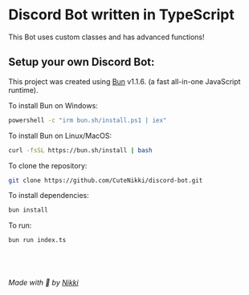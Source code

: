 # Discord Bot written in TypeScript

This Bot uses custom classes and has advanced functions!

## Setup your own Discord Bot:

This project was created using [Bun](https://bun.sh) v1.1.6. (a fast all-in-one JavaScript runtime).

To install Bun on Windows:

```bash
powershell -c "irm bun.sh/install.ps1 | iex"
```

To install Bun on Linux/MacOS:

```bash
curl -fsSL https://bun.sh/install | bash
```

To clone the repository:

```bash
git clone https://github.com/CuteNikki/discord-bot.git
```

To install dependencies:

```bash
bun install
```

To run:

```bash
bun run index.ts
```

<br><br />

###### Made with 💖 by [Nikki](https://github.com/CuteNikki/)
